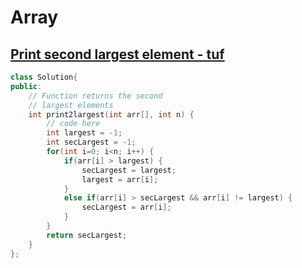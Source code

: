 # Array

## [Print second largest element - tuf](/Array/tuf/Print%20second%20largest%20element.cpp)
```cpp
class Solution{
public:	
	// Function returns the second
	// largest elements
	int print2largest(int arr[], int n) {
	    // code here
	    int largest = -1;
	    int secLargest = -1;
	    for(int i=0; i<n; i++) {
	        if(arr[i] > largest) {
	            secLargest = largest;
	            largest = arr[i];
	        }
	        else if(arr[i] > secLargest && arr[i] != largest) {
	            secLargest = arr[i];
	        }
	    }
	    return secLargest;
	}
};
```
